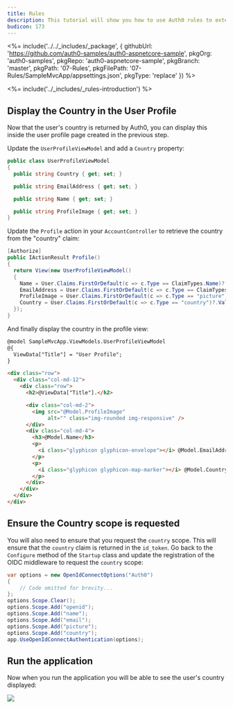 ```yaml
---
title: Rules
description: This tutorial will show you how to use Auth0 rules to extend what Auth0 has to offer.
budicon: 173
---
```


<%= include('../../_includes/_package', {
  githubUrl: 'https://github.com/auth0-samples/auth0-aspnetcore-sample',
  pkgOrg: 'auth0-samples',
  pkgRepo: 'auth0-aspnetcore-sample',
  pkgBranch: 'master',
  pkgPath: '07-Rules',
  pkgFilePath: '07-Rules/SampleMvcApp/appsettings.json',
  pkgType: 'replace'
}) %>

<%= include('../_includes/_rules-introduction') %>

## Display the Country in the User Profile

Now that the user's country is returned by Auth0, you can display this inside the user profile page created in the previous step.

Update the `UserProfileViewModel` and add a `Country` property:

```csharp
public class UserProfileViewModel
{
  public string Country { get; set; }

  public string EmailAddress { get; set; }

  public string Name { get; set; }

  public string ProfileImage { get; set; }
}
```

Update the `Profile` action in your `AccountController` to retrieve the country from the "country" claim:

```csharp
[Authorize]
public IActionResult Profile()
{
  return View(new UserProfileViewModel()
  {
    Name = User.Claims.FirstOrDefault(c => c.Type == ClaimTypes.Name)?.Value,
    EmailAddress = User.Claims.FirstOrDefault(c => c.Type == ClaimTypes.Email)?.Value,
    ProfileImage = User.Claims.FirstOrDefault(c => c.Type == "picture")?.Value,
    Country = User.Claims.FirstOrDefault(c => c.Type == "country")?.Value
  });
}
```

And finally display the country in the profile view:

```html
@model SampleMvcApp.ViewModels.UserProfileViewModel
@{
  ViewData["Title"] = "User Profile";
}

<div class="row">
  <div class="col-md-12">
    <div class="row">
      <h2>@ViewData["Title"].</h2>

      <div class="col-md-2">
        <img src="@Model.ProfileImage"
             alt="" class="img-rounded img-responsive" />
      </div>
      <div class="col-md-4">
        <h3>@Model.Name</h3>
        <p>
          <i class="glyphicon glyphicon-envelope"></i> @Model.EmailAddress
        </p>
        <p>
          <i class="glyphicon glyphicon-map-marker"></i> @Model.Country
        </p>
      </div>
    </div>
  </div>
</div>
```

## Ensure the Country scope is requested

You will also need to ensure that you request the `country` scope. This will ensure that the `country` claim is returned in the `id_token`. Go back to the `Configure` method of the `Startup` class and update the registration of the OIDC middleware to request the `country` scope:

```csharp
var options = new OpenIdConnectOptions("Auth0")
{
    // Code omitted for brevity...
};
options.Scope.Clear();
options.Scope.Add("openid");
options.Scope.Add("name");
options.Scope.Add("email");
options.Scope.Add("picture");
options.Scope.Add("country");
app.UseOpenIdConnectAuthentication(options);
``` 

## Run the application

Now when you run the application you will be able to see the user's country displayed:

![](/media/articles/server-platforms/aspnet-core/user-profile-country.png)
